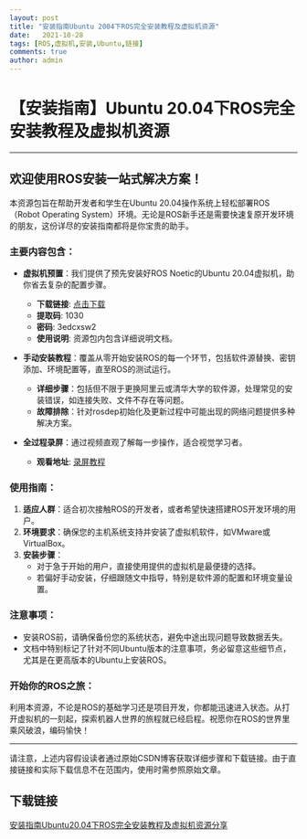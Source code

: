 ```yaml
---
layout: post
title: "安装指南Ubuntu 2004下ROS完全安装教程及虚拟机资源"
date:   2021-10-28
tags: [ROS,虚拟机,安装,Ubuntu,链接]
comments: true
author: admin
---
```

# 【安装指南】Ubuntu 20.04下ROS完全安装教程及虚拟机资源

---

## 欢迎使用ROS安装一站式解决方案！

本资源包旨在帮助开发者和学生在Ubuntu 20.04操作系统上轻松部署ROS（Robot Operating System）环境。无论是ROS新手还是需要快速复原开发环境的朋友，这份详尽的安装指南都将是你宝贵的助手。

### 主要内容包含：
- **虚拟机预置**：我们提供了预先安装好ROS Noetic的Ubuntu 20.04虚拟机，助你省去复杂的配置步骤。
    - **下载链接**: [点击下载](未直接提供，参照原文链接)
    - **提取码**: 1030
    - **密码**: 3edcxsw2
    - **使用说明**: 资源包内包含详细说明文档。

- **手动安装教程**：覆盖从零开始安装ROS的每一个环节，包括软件源替换、密钥添加、环境配置等，直至ROS的测试运行。
    - **详细步骤**：包括但不限于更换阿里云或清华大学的软件源，处理常见的安装错误，如连接失败、文件不存在等问题。
    - **故障排除**：针对rosdep初始化及更新过程中可能出现的网络问题提供多种解决方案。

- **全过程录屏**：通过视频直观了解每一步操作，适合视觉学习者。
    - **观看地址**: [录屏教程](未直接提供，参照原文链接)

### 使用指南：

1. **适应人群**：适合初次接触ROS的开发者，或者希望快速搭建ROS开发环境的用户。
2. **环境要求**：确保您的主机系统支持并安装了虚拟机软件，如VMware或VirtualBox。
3. **安装步骤**：
   - 对于急于开始的用户，直接使用提供的虚拟机是最便捷的选择。
   - 若偏好手动安装，仔细跟随文中指导，特别是软件源的配置和环境变量设置。
   
### 注意事项：
- 安装ROS前，请确保备份您的系统状态，避免中途出现问题导致数据丢失。
- 文档中特别标记了针对不同Ubuntu版本的注意事项，务必留意这些细节点，尤其是在更高版本的Ubuntu上安装ROS。

### 开始你的ROS之旅：
利用本资源，不论是ROS的基础学习还是项目开发，你都能迅速进入状态。从打开虚拟机的一刻起，探索机器人世界的旅程就已经启程。祝愿你在ROS的世界里乘风破浪，编码愉快！

---

请注意，上述内容假设读者通过原始CSDN博客获取详细步骤和下载链接。由于直接链接和实际下载信息不在范围内，使用时需参照原始文章。

## 下载链接

[安装指南Ubuntu20.04下ROS完全安装教程及虚拟机资源分享](https://pan.quark.cn/s/f3aa530c7b8b)